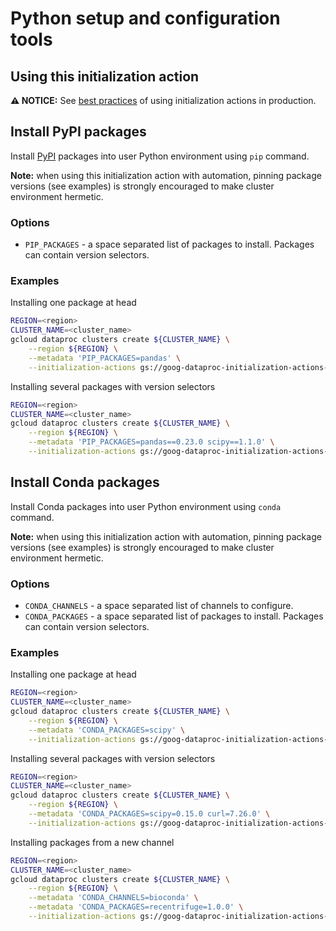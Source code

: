 # Python setup and configuration tools

## Using this initialization action

**:warning: NOTICE:** See
[best practices](/README.md#how-initialization-actions-are-used) of using
initialization actions in production.

## Install PyPI packages

Install [PyPI](https://pypi.org) packages into user Python environment using
`pip` command.

**Note:** when using this initialization action with automation, pinning package
versions (see examples) is strongly encouraged to make cluster environment
hermetic.

### Options

-   `PIP_PACKAGES` - a space separated list of packages to install. Packages can
    contain version selectors.

### Examples

Installing one package at head

```bash
REGION=<region>
CLUSTER_NAME=<cluster_name>
gcloud dataproc clusters create ${CLUSTER_NAME} \
    --region ${REGION} \
    --metadata 'PIP_PACKAGES=pandas' \
    --initialization-actions gs://goog-dataproc-initialization-actions-${REGION}/python/pip-install.sh
```

Installing several packages with version selectors

```bash
REGION=<region>
CLUSTER_NAME=<cluster_name>
gcloud dataproc clusters create ${CLUSTER_NAME} \
    --region ${REGION} \
    --metadata 'PIP_PACKAGES=pandas==0.23.0 scipy==1.1.0' \
    --initialization-actions gs://goog-dataproc-initialization-actions-${REGION}/python/pip-install.sh
```

## Install Conda packages

Install Conda packages into user Python environment using `conda` command.

**Note:** when using this initialization action with automation, pinning package
versions (see examples) is strongly encouraged to make cluster environment
hermetic.

### Options

-   `CONDA_CHANNELS` - a space separated list of channels to configure.
-   `CONDA_PACKAGES` - a space separated list of packages to install. Packages
    can contain version selectors.

### Examples

Installing one package at head

```bash
REGION=<region>
CLUSTER_NAME=<cluster_name>
gcloud dataproc clusters create ${CLUSTER_NAME} \
    --region ${REGION} \
    --metadata 'CONDA_PACKAGES=scipy' \
    --initialization-actions gs://goog-dataproc-initialization-actions-${REGION}/python/conda-install.sh
```

Installing several packages with version selectors

```bash
REGION=<region>
CLUSTER_NAME=<cluster_name>
gcloud dataproc clusters create ${CLUSTER_NAME} \
    --region ${REGION} \
    --metadata 'CONDA_PACKAGES=scipy=0.15.0 curl=7.26.0' \
    --initialization-actions gs://goog-dataproc-initialization-actions-${REGION}/python/conda-install.sh
```

Installing packages from a new channel

```bash
REGION=<region>
CLUSTER_NAME=<cluster_name>
gcloud dataproc clusters create ${CLUSTER_NAME} \
    --region ${REGION} \
    --metadata 'CONDA_CHANNELS=bioconda' \
    --metadata 'CONDA_PACKAGES=recentrifuge=1.0.0' \
    --initialization-actions gs://goog-dataproc-initialization-actions-${REGION}/python/conda-install.sh
```
